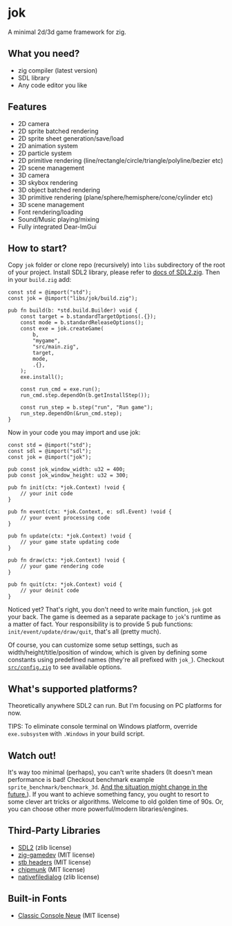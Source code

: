 # jok
A minimal 2d/3d game framework for zig.

## What you need?
* zig compiler (latest version)
* SDL library
* Any code editor you like

## Features
* 2D camera
* 2D sprite batched rendering
* 2D sprite sheet generation/save/load
* 2D animation system
* 2D particle system
* 2D primitive rendering (line/rectangle/circle/triangle/polyline/bezier etc)
* 2D scene management
* 3D camera
* 3D skybox rendering
* 3D object batched rendering
* 3D primitive rendering (plane/sphere/hemisphere/cone/cylinder etc)
* 3D scene management
* Font rendering/loading
* Sound/Music playing/mixing
* Fully integrated Dear-ImGui

## How to start?
Copy `jok` folder or clone repo (recursively) into `libs` subdirectory of the root of your project.
Install SDL2 library, please refer to [docs of SDL2.zig](https://github.com/MasterQ32/SDL.zig).
Then in your `build.zig` add:

```zig
const std = @import("std");
const jok = @import("libs/jok/build.zig");

pub fn build(b: *std.build.Builder) void {
    const target = b.standardTargetOptions(.{});
    const mode = b.standardReleaseOptions();
    const exe = jok.createGame(
        b, 
        "mygame",
        "src/main.zig",
        target,
        mode,
        .{},
    );
    exe.install();

    const run_cmd = exe.run();
    run_cmd.step.dependOn(b.getInstallStep());

    const run_step = b.step("run", "Run game");
    run_step.dependOn(&run_cmd.step);
}
```

Now in your code you may import and use jok:

```zig
const std = @import("std");
const sdl = @import("sdl");
const jok = @import("jok");

pub const jok_window_width: u32 = 400;
pub const jok_window_height: u32 = 300;

pub fn init(ctx: *jok.Context) !void {
    // your init code
}

pub fn event(ctx: *jok.Context, e: sdl.Event) !void {
    // your event processing code
}

pub fn update(ctx: *jok.Context) !void {
    // your game state updating code
}

pub fn draw(ctx: *jok.Context) !void {
    // your game rendering code
}

pub fn quit(ctx: *jok.Context) void {
    // your deinit code
}
```

Noticed yet? That's right, you don't need to write main function, `jok` got your back.
The game is deemed as a separate package to `jok`'s runtime as a matter of fact. 
Your responsibility is to provide 5 pub functions: `init/event/update/draw/quit`, that's all (pretty much).

Of course, you can customize some setup settings, such as width/height/title/position of window,
which is given by defining some constants using predefined names (they're all prefixed with `jok_`).
Checkout [`src/config.zig`](https://github.com/Jack-Ji/jok/blob/main/src/config.zig) to see available options.

## What's supported platforms?
Theoretically anywhere SDL2 can run. But I'm focusing on PC platforms for now.

TIPS: To eliminate console terminal on Windows platform, override `exe.subsystem` with `.Windows` in your build script.

## Watch out!
It's way too minimal (perhaps), you can't write shaders (It doesn't mean performance is bad! Checkout
benchmark example `sprite_benchmark/benchmark_3d`. [And the situation might change in the future.](https://gist.github.com/icculus/f731224bef3906e4c5e8cbed6f98bb08)).
If you want to achieve something fancy, you ought to resort to some clever art tricks or algorithms.
Welcome to old golden time of 90s. Or, you can choose other more powerful/modern libraries/engines.

## Third-Party Libraries
* [SDL2](https://www.libsdl.org) (zlib license)
* [zig-gamedev](https://github.com/michal-z/zig-gamedev) (MIT license)
* [stb headers](https://github.com/nothings/stb) (MIT license)
* [chipmunk](https://chipmunk-physics.net/) (MIT license)
* [nativefiledialog](https://github.com/mlabbe/nativefiledialog) (zlib license)

## Built-in Fonts
* [Classic Console Neue](http://webdraft.hu/fonts/classic-console/) (MIT license)

